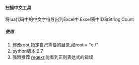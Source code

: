 #### 扫描中文工具

将lua代码中的中文字符导出到Excel中.Excel表中ID和String,Count

##### 使用

1. 修改root,指定自己需要的目录,如root = "c:/"
2. python版本:2.7
3. 强烈推荐 [regexr](https://regexr.com/5ckka),能看到正则表达式的错误